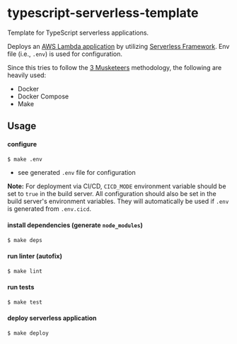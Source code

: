 # typescript-serverless-template

Template for TypeScript serverless applications.

Deploys an [AWS Lambda application](https://docs.aws.amazon.com/lambda/latest/dg/deploying-lambda-apps.html) by utilizing [Serverless Framework](https://www.serverless.com). Env file (i.e., `.env`) is used for configuration.

Since this tries to follow the [3 Musketeers](https://3musketeersdev.netlify.app) methodology, the following are heavily used:

- Docker
- Docker Compose
- Make

## Usage

#### configure

```bash
$ make .env
```

- see generated `.env` file for configuration

**Note:** For deployment via CI/CD, `CICD_MODE` environment variable should be set to `true` in the build server. All configuration should also be set in the build server's environment variables. They will automatically be used if `.env` is generated from `.env.cicd`.

#### install dependencies (generate `node_modules`)

```bash
$ make deps
```

#### run linter (autofix)

```bash
$ make lint
```

#### run tests

```bash
$ make test
```

#### deploy serverless application

```bash
$ make deploy
```
